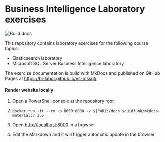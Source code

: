 # Business Intelligence Laboratory exercises

![Build docs](https://github.com/bi-labor/es-mssql/workflows/Build%20docs/badge.svg?branch=master)

This repository contains laboratory exercises for the following course topics:

- Elasticsearch laboratory
- Microsoft SQL Server Business Intelligence laboratory

The exercise documentation is build with MkDocs and published on GitHub Pages at <https://bi-labor.github.io/es-mssql/>

#### Render website locally

1. Open a PowerShell console at the repository root

1. `docker run -it --rm -p 8000:8000 -v ${PWD}:/docs squidfunk/mkdocs-material:7.3.6`

1. Open <http://localhost:8000> in a browser

1. Edit the Markdown and it will trigger automatic update in the browser

